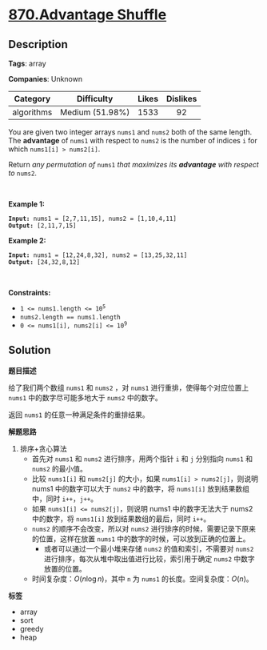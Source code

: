 # [870.Advantage Shuffle](https://leetcode.com/problems/advantage-shuffle/description/)

## Description

**Tags**: array

**Companies**: Unknown

|  Category  |   Difficulty    | Likes | Dislikes |
| :--------: | :-------------: | :---: | :------: |
| algorithms | Medium (51.98%) | 1533  |    92    |

<p>You are given two integer arrays <code>nums1</code> and <code>nums2</code> both of the same length. The <strong>advantage</strong> of <code>nums1</code> with respect to <code>nums2</code> is the number of indices <code>i</code> for which <code>nums1[i] &gt; nums2[i]</code>.</p>
<p>Return <em>any permutation of </em><code>nums1</code><em> that maximizes its <strong>advantage</strong> with respect to </em><code>nums2</code>.</p>
<p>&nbsp;</p>
<p><strong class="example">Example 1:</strong></p>
<pre><code><strong>Input:</strong> nums1 = [2,7,11,15], nums2 = [1,10,4,11]
<strong>Output:</strong> [2,11,7,15]</code></pre><p><strong class="example">Example 2:</strong></p>
<pre><code><strong>Input:</strong> nums1 = [12,24,8,32], nums2 = [13,25,32,11]
<strong>Output:</strong> [24,32,8,12]</code></pre>
<p>&nbsp;</p>
<p><strong>Constraints:</strong></p>
<ul>
  <li><code>1 &lt;= nums1.length &lt;= 10<sup>5</sup></code></li>
  <li><code>nums2.length == nums1.length</code></li>
  <li><code>0 &lt;= nums1[i], nums2[i] &lt;= 10<sup>9</sup></code></li>
</ul>

## Solution

**题目描述**

给了我们两个数组 `nums1` 和 `nums2` ，对 `nums1` 进行重排，使得每个对应位置上 `nums1` 中的数字尽可能多地大于 `nums2` 中的数字。

返回 `nums1` 的任意一种满足条件的重排结果。

**解题思路**

1. 排序+贪心算法
   - 首先对 `nums1` 和 `nums2` 进行排序，用两个指针 `i` 和 `j` 分别指向 `nums1` 和 `nums2` 的最小值。
   - 比较 `nums1[i]` 和 `nums2[j]` 的大小，如果 `nums1[i] > nums2[j]`，则说明 nums1 中的数字可以大于 `nums2` 中的数字，将 `nums1[i]` 放到结果数组中，同时 `i++`，`j++`。
   - 如果 `nums1[i] <= nums2[j]`，则说明 nums1 中的数字无法大于 nums2 中的数字，将 `nums1[i]` 放到结果数组的最后，同时 `i++`。
   - `nums2` 的顺序不会改变，所以对 `nums2` 进行排序的时候，需要记录下原来的位置，这样在放置 `nums1` 中的数字的时候，可以放到正确的位置上。
     - 或者可以通过一个最小堆来存储 `nums2` 的值和索引，不需要对 `nums2` 进行排序，每次从堆中取出值进行比较，索引用于确定 `nums2` 中数字放置的位置。
   - 时间复杂度：$O(n \log n)$，其中 `n` 为 `nums1` 的长度。空间复杂度：$O(n)$。

**标签**

- array
- sort
- greedy
- heap
